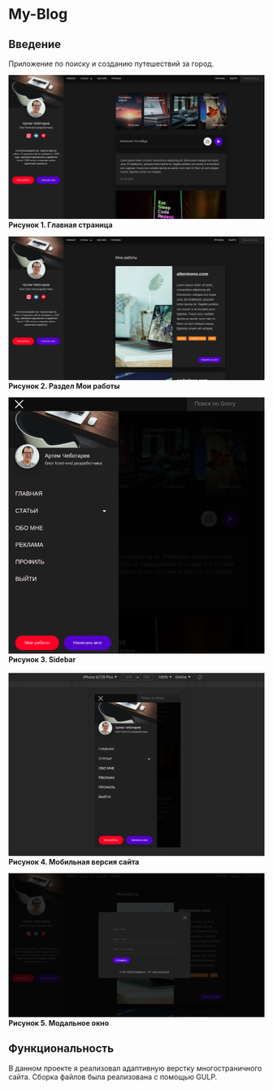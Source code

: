 # My-Blog

## Введение
Приложение по поиску и созданию путешествий за город.

![](3.png)
<br/>
**Рисунок 1. Главная страница**
<br/>


![](1.png)
<br/>
**Рисунок 2. Раздел Мои работы**
<br/>


![](4.png)
<br/>
**Рисунок 3. Sidebar**
<br/>

![](5.png)
<br/>
**Рисунок 4. Мобильная версия сайта**
<br/>


![](2.png)
<br/>
**Рисунок 5. Модальное окно**
<br/>

## Функциональность
В данном проекте я реализовал адаптивную верстку многостраничного сайта. Сборка файлов была реализована с помощью GULP.
